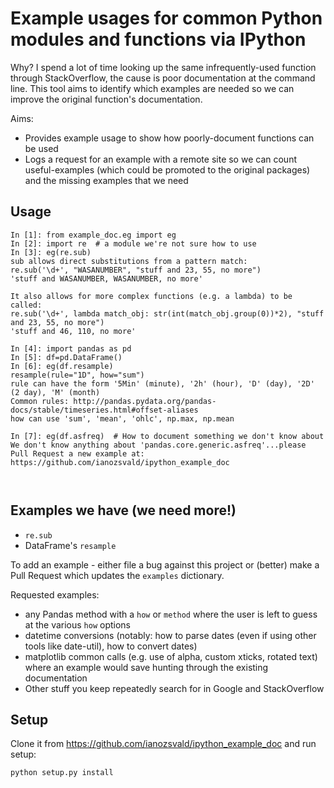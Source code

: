 # Example usages for common Python modules and functions via IPython

Why? I spend a lot of time looking up the same infrequently-used function through StackOverflow, the cause is poor documentation at the command line. This tool aims to identify which examples are needed so we can improve the original function's documentation.

Aims:
* Provides example usage to show how poorly-document functions can be used
* Logs a request for an example with a remote site so we can count useful-examples (which could be promoted to the original packages) and the missing examples that we need

## Usage

```
In [1]: from example_doc.eg import eg
In [2]: import re  # a module we're not sure how to use
In [3]: eg(re.sub)
sub allows direct substitutions from a pattern match:
re.sub('\d+', "WASANUMBER", "stuff and 23, 55, no more")
'stuff and WASANUMBER, WASANUMBER, no more'

It also allows for more complex functions (e.g. a lambda) to be called:
re.sub('\d+', lambda match_obj: str(int(match_obj.group(0))*2), "stuff and 23, 55, no more")
'stuff and 46, 110, no more'

In [4]: import pandas as pd
In [5]: df=pd.DataFrame()
In [6]: eg(df.resample)
resample(rule="1D", how="sum")
rule can have the form '5Min' (minute), '2h' (hour), 'D' (day), '2D' (2 day), 'M' (month)
Common rules: http://pandas.pydata.org/pandas-docs/stable/timeseries.html#offset-aliases
how can use 'sum', 'mean', 'ohlc', np.max, np.mean

In [7]: eg(df.asfreq)  # How to document something we don't know about
We don't know anything about 'pandas.core.generic.asfreq'...please Pull Request a new example at: https://github.com/ianozsvald/ipython_example_doc



```

## Examples we have (we need more!)

* `re.sub`
* DataFrame's `resample`

To add an example - either file a bug against this project or (better) make a Pull Request which updates the `examples` dictionary.

Requested examples:

* any Pandas method with a `how` or `method` where the user is left to guess at the various `how` options
* datetime conversions (notably: how to parse dates (even if using other tools like date-util), how to convert dates)
* matplotlib common calls (e.g. use of alpha, custom xticks, rotated text) where an example would save hunting through the existing documentation
* Other stuff you keep repeatedly search for in Google and StackOverflow

## Setup

Clone it from https://github.com/ianozsvald/ipython_example_doc and run setup:

```python setup.py install```


